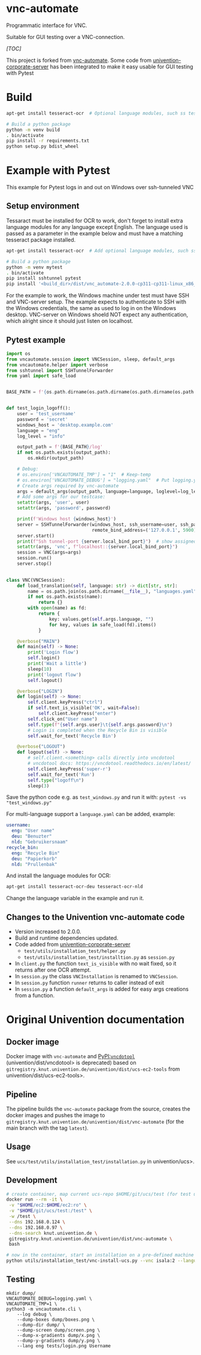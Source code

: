 # vnc-automate

Programmatic interface for VNC.

Suitable for GUI testing over a VNC-connection.

_[TOC]_

This project is forked from [vnc-automate](https://github.com/univention/vnc-automate.git).
Some code from [univention-corporate-server](https://github.com/univention/univention-corporate-server/tree/5.2-0) has 
been integrated to make it easy usable for GUI testing with Pytest

# Build

```bash
apt-get install tesseract-ocr  # Optional language modules, such ss tesseract-ocr-deu, tesseract-ocr-nld

# Build a python package
python -m venv build
. bin/activate
pip install -r requirements.txt
python setup.py bdist_wheel
```

# Example with Pytest

This example for Pytest logs in and out on Windows over ssh-tunneled VNC


## Setup environment

Tessaract must be installed for OCR to work, don't forget to install extra language modules for any language except English.
The language used is passed as a parameter in the example below and must have a matching tesseract package installed. 

```bash
apt-get install tesseract-ocr  # Add optional language modules, such ss tesseract-ocr-deu

# Build a python package
python -m venv mytest
. bin/activate
pip install sshtunnel pytest
pip install '<build_dir>/dist/vnc_automate-2.0.0-cp311-cp311-linux_x86_64.whl'
```

For the example to work, the Windows machine under test must have SSH and VNC-server setup. The example expects to 
authenticate to SSH with the Windows credentials, the same as used to log in on the Windows desktop.
VNC-server on Windows shoeld NOT expect any authentication, which alright since it should just listen on localhost.

## Pytest example

```python
import os
from vncautomate.session import VNCSession, sleep, default_args
from vncautomate.helper import verbose
from sshtunnel import SSHTunnelForwarder
from yaml import safe_load


BASE_PATH = f'{os.path.dirname(os.path.dirname(os.path.dirname(os.path.realpath(__file__))))}'


def test_login_logoff():
    user = 'test_username'
    password = 'secret'
    windows_host = 'desktop.example.com'
    language = "eng"
    log_level = "info"

    output_path = f'{BASE_PATH}/log'
    if not os.path.exists(output_path):
        os.mkdir(output_path)

    # Debug:
    # os.environ['VNCAUTOMATE_TMP'] = "1"  # Keep-temp
    # os.environ['VNCAUTOMATE_DEBUG'] = "logging.yaml"  # Put logging.yml next to this file
    # Create args required by vnc-automate
    args = default_args(output_path, language=language, loglevel=log_level)
    # Add some args for our testcase:
    setattr(args, 'user', user)
    setattr(args, 'password', password)

    print(f'Windows host {windows_host}')
    server = SSHTunnelForwarder(windows_host, ssh_username=user, ssh_password=password,
                                remote_bind_address=('127.0.0.1', 5900))
    server.start()
    print(f"Ssh tunnel-port {server.local_bind_port}")  # show assigned local port
    setattr(args, 'vnc', f"localhost::{server.local_bind_port}")
    session = VNC(args=args)
    session.run()
    server.stop()

    
class VNC(VNCSession):
    def load_translation(self, language: str) -> dict[str, str]:
        name = os.path.join(os.path.dirname(__file__), "languages.yaml")
        if not os.path.exists(name):
            return {}
        with open(name) as fd:
            return {
                key: values.get(self.args.language, "")
                for key, values in safe_load(fd).items()
            }

    @verbose("MAIN")
    def main(self) -> None:
        print('Login flow') 
        self.login()
        print('Wait a little')
        sleep(10)
        print('logout flow')
        self.logout()

    @verbose("LOGIN")
    def login(self) -> None:
        self.client.keyPress("ctrl")
        if self.text_is_visible('OK', wait=False):
            self.client.keyPress("enter")
        self.click_on("User name")
        self.type(f"{self.args.user}\t{self.args.password}\n")
        # Login is completed when the Recycle Bin is visible
        self.wait_for_text('Recycle Bin')

    @verbose("LOGOUT")
    def logout(self) -> None:
        # self.client.<something> calls directly into vncdotool
        # vncdotool docs: https://vncdotool.readthedocs.io/en/latest/
        self.client.keyPress('super-r')
        self.wait_for_text('Run')
        self.type("logoff\n")
        sleep(3)
```

Save the python code e.g. as `test_windows.py` and run it with: `pytest -vs "test_windows.py"`

For multi-language support a `language.yaml` can be added, example:
```yaml
username:
  eng: "User name"
  deu: "Benuzter"
  nld: "Gebruikersnaam"
recycle_bin:
  eng: "Recycle Bin"
  deu: "Papierkorb"
  nld: "Prullenbak"
```

And install the language modules for OCR:
```bash
apt-get install tesseract-ocr-deu tesseract-ocr-nld
```

Change the language variable in the example and run it.


## Changes to the Univention vnc-automate code 

- Version increased to 2.0.0.
- Build and runtime dependencies updated.
- Code added from [univention-corporate-server](https://github.com/univention/univention-corporate-server/tree/5.2-0)
    - `test/utils/installation_test/helper.py` 
    - `test/utils/installation_test/installtion.py` as `session.py`
- In `client.py` the function `text_is_visible` with no wait fixed, so it returns after one OCR attempt.
- In `session.py` the class `VNCInstallation` is renamed to `VNCSession`.
- In `session.py` function `runner` returns to caller instead of exit
- In `session.py` a function `default_args` is added for easy args creations from a function.


# Original Univention documentation
## Docker image

Docker image with `vnc-automate` and [PyPI:`vncdotool`](https://pypi.org/project/vncdotool/) (univention/dist/vncdotool> is deprecated) based on `gitregistry.knut.univention.de/univention/dist/ucs-ec2-tools` from univention/dist/ucs-ec2-tools>.

## Pipeline

The pipeline builds the `vnc-automate` package from the source, creates the docker images and pushes the image to `gitregistry.knut.univention.de/univention/dist/vnc-automate` (for the main branch with the tag `latest`).

## Usage

See `ucs/test/utils/installation_test/installation.py` in univention/ucs>.

## Development

```sh
# create container, map current ucs-repo $HOME/git/ucs/test (for test utils) to /test
docker run --rm -it \
 -v "$HOME/ec2:$HOME/ec2:ro" \
 -v "$HOME/git/ucs/test:/test" \
 -w /test \
 --dns 192.168.0.124 \
 --dns 192.168.0.97 \
 --dns-search knut.univention.de \
 gitregistry.knut.univention.de/univention/dist/vnc-automate \
 bash

# now in the container, start an installation on a pre-defined machine
python utils/installation_test/vnc-install-ucs.py --vnc isala:2 --language deu --role basesystem --fqdn base
```

## Testing

```
mkdir dump/
VNCAUTOMATE_DEBUG=logging.yaml \
VNCAUTOMATE_TMP=1 \
python3 -m vncautomate.cli \
	--log debug \
	--dump-boxes dump/boxes.png \
	--dump-dir dump/ \
	--dump-screen dump/screen.png \
	--dump-x-gradients dump/x.png \
	--dump-y-gradients dump/y.png \
	--lang eng tests/login.png Username
```

